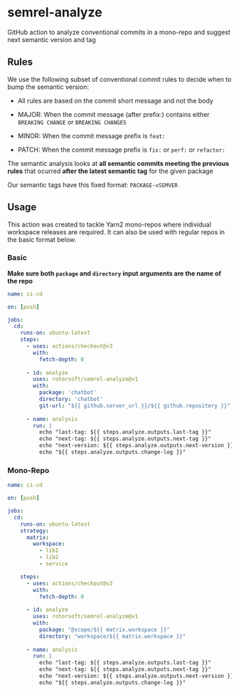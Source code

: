 # semrel-analyze

GitHub action to analyze conventional commits in a mono-repo and suggest next semantic version and tag

## Rules

We use the following subset of conventional commit rules to decide when to bump the semantic version:

* All rules are based on the commit short message and not the body

* MAJOR: When the commit message (after prefix:) contains either `BREAKING CHANGE` or `BREAKING CHANGES`

* MINOR: When the commit message prefix is `feat:`

* PATCH: When the commit message prefix is `fix:` or `perf:` or `refactor:`

The semantic analysis looks at **all semantic commits meeting the previous rules** that ocurred **after the latest semantic tag** for the given package

Our semantic tags have this fixed format: `PACKAGE-vSEMVER`

## Usage

This action was created to tackle Yarn2 mono-repos where individual workspace releases are required. It can also be used with regular repos in the basic format below.

### Basic

**Make sure both `package` and `directory` input arguments are the name of the repo**

```yaml
name: ci-cd

on: [push]

jobs:
  cd:
    runs-on: ubuntu-latest
    steps:
      - uses: actions/checkout@v3
        with:
          fetch-depth: 0
          
      - id: analyze
        uses: rotorsoft/semrel-analyze@v1
        with:
          package: 'chatbot'
          directory: 'chatbot'
          git-url: "${{ github.server_url }}/${{ github.repository }}"
          
      - name: analysis
        run: |
          echo "last-tag: ${{ steps.analyze.outputs.last-tag }}"
          echo "next-tag: ${{ steps.analyze.outputs.next-tag }}"
          echo "next-version: ${{ steps.analyze.outputs.next-version }}"
          echo "${{ steps.analyze.outputs.change-log }}"
```

### Mono-Repo

```yaml
name: ci-cd

on: [push]

jobs:
  cd:
    runs-on: ubuntu-latest
    strategy:
      matrix:
        workspace:
          - lib1
          - lib2
          - service

    steps:
      - uses: actions/checkout@v3
        with:
          fetch-depth: 0
          
      - id: analyze
        uses: rotorsoft/semrel-analyze@v1
        with:
          package: "@scope/${{ matrix.workspace }}"
          directory: "workspace/${{ matrix.workspace }}"
          
      - name: analysis
        run: |
          echo "last-tag: ${{ steps.analyze.outputs.last-tag }}"
          echo "next-tag: ${{ steps.analyze.outputs.next-tag }}"
          echo "next-version: ${{ steps.analyze.outputs.next-version }}"
          echo "${{ steps.analyze.outputs.change-log }}"
```
